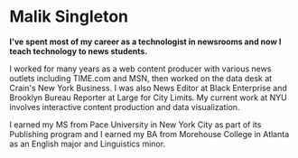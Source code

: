 # Malik Singleton

__I've spent most of my career as a technologist in newsrooms and now I teach technology to news students.__

I worked for many years as a web content producer with various news outlets including TIME.com and MSN, then worked on the data desk at Crain's New York Business. I was also News Editor at Black Enterprise and Brooklyn Bureau Reporter at Large for City Limits. My current work at NYU involves interactive content production and data visualization.

I earned my MS from Pace University in New York City as part of its Publishing program and I earned my BA from Morehouse College in Atlanta as an English major and Linguistics minor.
